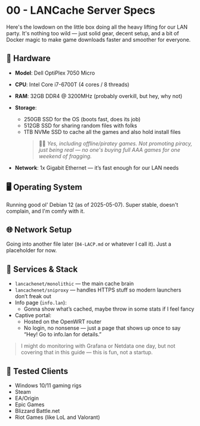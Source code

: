 # 00 - LANCache Server Specs

Here's the lowdown on the little box doing all the heavy lifting for our LAN party. It's nothing too wild — just solid gear, decent setup, and a bit of Docker magic to make game downloads faster and smoother for everyone.

## 💾 Hardware

- **Model**: Dell OptiPlex 7050 Micro
- **CPU**: Intel Core i7-6700T (4 cores / 8 threads)
- **RAM**: 32GB DDR4 @ 3200MHz (probably overkill, but hey, why not)
- **Storage**:
  - 250GB SSD for the OS (boots fast, does its job)
  - 512GB SSD for sharing random files with folks
  - 1TB NVMe SSD to cache all the games and also hold install files  
    > 🏴‍☠️ *Yes, including offline/piratey games. Not promoting piracy, just being real — no one's buying full AAA games for one weekend of fragging.*

- **Network**: 1x Gigabit Ethernet — it’s fast enough for our LAN needs

## 🖥️ Operating System

Running good ol' Debian 12 (as of 2025-05-07). Super stable, doesn't complain, and I'm comfy with it.

## 🌐 Network Setup

Going into another file later (`04-LACP.md` or whatever I call it). Just a placeholder for now.

## 🧱 Services & Stack

- `lancachenet/monolithic` — the main cache brain
- `lancachenet/sniproxy` — handles HTTPS stuff so modern launchers don’t freak out
- Info page (`info.lan`):
  - Gonna show what’s cached, maybe throw in some stats if I feel fancy
- Captive portal:
  - Hosted on the OpenWRT router
  - No login, no nonsense — just a page that shows up once to say “Hey! Go to info.lan for details.”

> I might do monitoring with Grafana or Netdata one day, but not covering that in this guide — this is fun, not a startup.

## 🧪 Tested Clients

- Windows 10/11 gaming rigs
- Steam
- EA/Origin
- Epic Games
- Blizzard Battle.net
- Riot Games (like LoL and Valorant)


